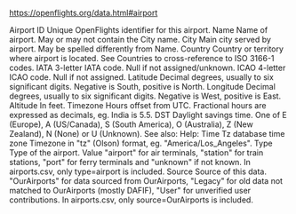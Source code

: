 https://openflights.org/data.html#airport



Airport ID	Unique OpenFlights identifier for this airport.
Name	Name of airport. May or may not contain the City name.
City	Main city served by airport. May be spelled differently from Name.
Country	Country or territory where airport is located. See Countries to cross-reference to ISO 3166-1 codes.
IATA	3-letter IATA code. Null if not assigned/unknown.
ICAO	4-letter ICAO code.
Null if not assigned.
Latitude	Decimal degrees, usually to six significant digits. Negative is South, positive is North.
Longitude	Decimal degrees, usually to six significant digits. Negative is West, positive is East.
Altitude	In feet.
Timezone	Hours offset from UTC. Fractional hours are expressed as decimals, eg. India is 5.5.
DST	Daylight savings time. One of E (Europe), A (US/Canada), S (South America), O (Australia), Z (New Zealand), N (None) or U (Unknown). See also: Help: Time
Tz database time zone	Timezone in "tz" (Olson) format, eg. "America/Los_Angeles".
Type	Type of the airport. Value "airport" for air terminals, "station" for train stations, "port" for ferry terminals and "unknown" if not known. In airports.csv, only type=airport is included.
Source	Source of this data. "OurAirports" for data sourced from OurAirports, "Legacy" for old data not matched to OurAirports (mostly DAFIF), "User" for unverified user contributions. In airports.csv, only source=OurAirports is included.